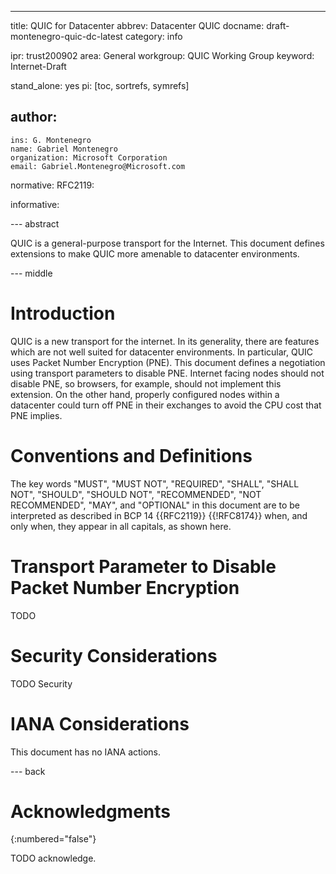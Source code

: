---
title: QUIC for Datacenter
abbrev: Datacenter QUIC
docname: draft-montenegro-quic-dc-latest
category: info

ipr: trust200902
area: General
workgroup: QUIC Working Group
keyword: Internet-Draft

stand_alone: yes
pi: [toc, sortrefs, symrefs]

author:
 -
    ins: G. Montenegro
    name: Gabriel Montenegro
    organization: Microsoft Corporation
    email: Gabriel.Montenegro@Microsoft.com

normative:
  RFC2119:

informative:



--- abstract

QUIC is a general-purpose transport for the Internet. This document defines extensions to make QUIC more
amenable to datacenter environments.

--- middle

# Introduction

QUIC is a new transport for the internet. In its generality, there are features which are not well suited
for datacenter environments. In particular, QUIC uses Packet Number Encryption (PNE). This document defines
a negotiation using transport parameters to disable PNE. Internet facing nodes should not disable PNE, so
browsers, for example, should not implement this extension. On the other hand, properly configured nodes
within a datacenter could turn off PNE in their exchanges to avoid the CPU cost that PNE implies.

# Conventions and Definitions

The key words "MUST", "MUST NOT", "REQUIRED", "SHALL", "SHALL NOT", "SHOULD",
"SHOULD NOT", "RECOMMENDED", "NOT RECOMMENDED", "MAY", and "OPTIONAL" in this
document are to be interpreted as described in BCP 14 {{RFC2119}} {{!RFC8174}}
when, and only when, they appear in all capitals, as shown here.

# Transport Parameter to Disable Packet Number Encryption

TODO


# Security Considerations

TODO Security


# IANA Considerations

This document has no IANA actions.


--- back

# Acknowledgments
{:numbered="false"}

TODO acknowledge.
